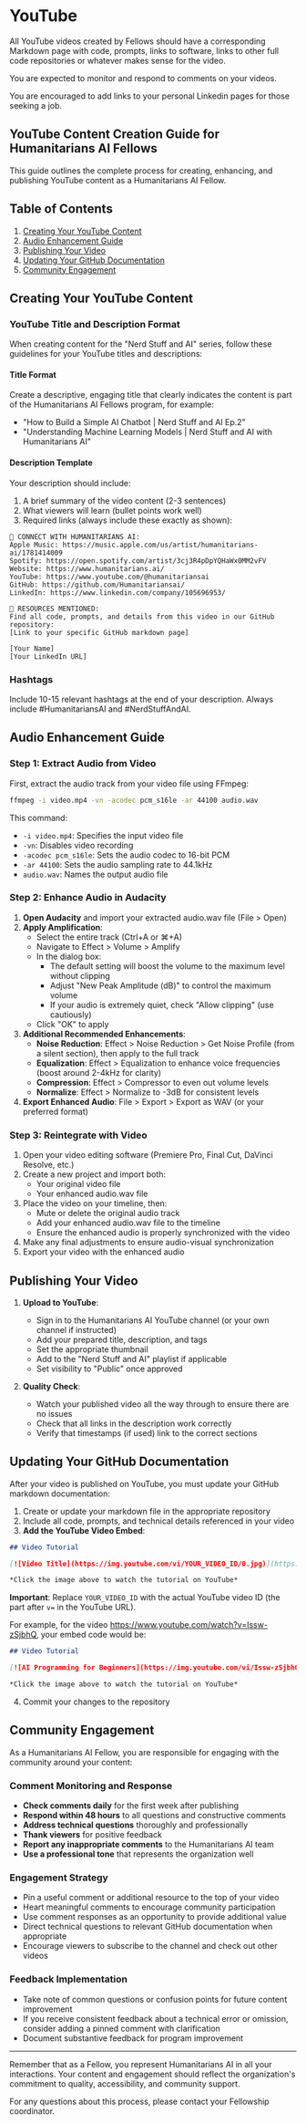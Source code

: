 # YouTube

All YouTube videos created by Fellows should have a corresponding Markdown page with code, prompts, links to software, links to other full code repositories or whatever makes sense for the video.

You are expected to monitor and respond to comments on your videos.

You are encouraged to add links to your personal Linkedin pages for those seeking a job.


## YouTube Content Creation Guide for Humanitarians AI Fellows

This guide outlines the complete process for creating, enhancing, and publishing YouTube content as a Humanitarians AI Fellow.

## Table of Contents
1. [Creating Your YouTube Content](#creating-your-youtube-content)
2. [Audio Enhancement Guide](#audio-enhancement-guide)
3. [Publishing Your Video](#publishing-your-video)
4. [Updating Your GitHub Documentation](#updating-your-github-documentation)
5. [Community Engagement](#community-engagement)

## Creating Your YouTube Content

### YouTube Title and Description Format

When creating content for the "Nerd Stuff and AI" series, follow these guidelines for your YouTube titles and descriptions:

#### Title Format
Create a descriptive, engaging title that clearly indicates the content is part of the Humanitarians AI Fellows program, for example:
- "How to Build a Simple AI Chatbot | Nerd Stuff and AI Ep.2"
- "Understanding Machine Learning Models | Nerd Stuff and AI with Humanitarians AI"

#### Description Template
Your description should include:
1. A brief summary of the video content (2-3 sentences)
2. What viewers will learn (bullet points work well)
3. Required links (always include these exactly as shown):

```
🔗 CONNECT WITH HUMANITARIANS AI:
Apple Music: https://music.apple.com/us/artist/humanitarians-ai/1781414009
Spotify: https://open.spotify.com/artist/3cj3R4pDpYQHaWx0MM2vFV
Website: https://www.humanitarians.ai/
YouTube: https://www.youtube.com/@humanitariansai
GitHub: https://github.com/Humanitariansai/
LinkedIn: https://www.linkedin.com/company/105696953/

📝 RESOURCES MENTIONED:
Find all code, prompts, and details from this video in our GitHub repository:
[Link to your specific GitHub markdown page]

[Your Name]
[Your LinkedIn URL]
```

### Hashtags
Include 10-15 relevant hashtags at the end of your description. Always include #HumanitariansAI and #NerdStuffAndAI.

## Audio Enhancement Guide

### Step 1: Extract Audio from Video
First, extract the audio track from your video file using FFmpeg:

```bash
ffmpeg -i video.mp4 -vn -acodec pcm_s16le -ar 44100 audio.wav
```

This command:
- `-i video.mp4`: Specifies the input video file
- `-vn`: Disables video recording
- `-acodec pcm_s16le`: Sets the audio codec to 16-bit PCM
- `-ar 44100`: Sets the audio sampling rate to 44.1kHz
- `audio.wav`: Names the output audio file

### Step 2: Enhance Audio in Audacity
1. **Open Audacity** and import your extracted audio.wav file (File > Open)
2. **Apply Amplification**:
   - Select the entire track (Ctrl+A or ⌘+A)
   - Navigate to Effect > Volume > Amplify
   - In the dialog box:
     - The default setting will boost the volume to the maximum level without clipping
     - Adjust "New Peak Amplitude (dB)" to control the maximum volume
     - If your audio is extremely quiet, check "Allow clipping" (use cautiously)
   - Click "OK" to apply
3. **Additional Recommended Enhancements**:
   - **Noise Reduction**: Effect > Noise Reduction > Get Noise Profile (from a silent section), then apply to the full track
   - **Equalization**: Effect > Equalization to enhance voice frequencies (boost around 2-4kHz for clarity)
   - **Compression**: Effect > Compressor to even out volume levels
   - **Normalize**: Effect > Normalize to -3dB for consistent levels
4. **Export Enhanced Audio**: File > Export > Export as WAV (or your preferred format)

### Step 3: Reintegrate with Video
1. Open your video editing software (Premiere Pro, Final Cut, DaVinci Resolve, etc.)
2. Create a new project and import both:
   - Your original video file
   - Your enhanced audio.wav file
3. Place the video on your timeline, then:
   - Mute or delete the original audio track
   - Add your enhanced audio.wav file to the timeline
   - Ensure the enhanced audio is properly synchronized with the video
4. Make any final adjustments to ensure audio-visual synchronization
5. Export your video with the enhanced audio

## Publishing Your Video

1. **Upload to YouTube**:
   - Sign in to the Humanitarians AI YouTube channel (or your own channel if instructed)
   - Add your prepared title, description, and tags
   - Set the appropriate thumbnail
   - Add to the "Nerd Stuff and AI" playlist if applicable
   - Set visibility to "Public" once approved

2. **Quality Check**:
   - Watch your published video all the way through to ensure there are no issues
   - Check that all links in the description work correctly
   - Verify that timestamps (if used) link to the correct sections

## Updating Your GitHub Documentation

After your video is published on YouTube, you must update your GitHub markdown documentation:

1. Create or update your markdown file in the appropriate repository
2. Include all code, prompts, and technical details referenced in your video
3. **Add the YouTube Video Embed**:

```markdown
## Video Tutorial

[![Video Title](https://img.youtube.com/vi/YOUR_VIDEO_ID/0.jpg)](https://www.youtube.com/watch?v=YOUR_VIDEO_ID)

*Click the image above to watch the tutorial on YouTube*
```

**Important**: Replace `YOUR_VIDEO_ID` with the actual YouTube video ID (the part after `v=` in the YouTube URL).

For example, for the video https://www.youtube.com/watch?v=Issw-zSjbhQ, your embed code would be:

```markdown
## Video Tutorial

[![AI Programming for Beginners](https://img.youtube.com/vi/Issw-zSjbhQ/0.jpg)](https://www.youtube.com/watch?v=Issw-zSjbhQ)

*Click the image above to watch the tutorial on YouTube*
```

4. Commit your changes to the repository

## Community Engagement

As a Humanitarians AI Fellow, you are responsible for engaging with the community around your content:

### Comment Monitoring and Response
- **Check comments daily** for the first week after publishing
- **Respond within 48 hours** to all questions and constructive comments
- **Address technical questions** thoroughly and professionally
- **Thank viewers** for positive feedback
- **Report any inappropriate comments** to the Humanitarians AI team
- **Use a professional tone** that represents the organization well

### Engagement Strategy
- Pin a useful comment or additional resource to the top of your video
- Heart meaningful comments to encourage community participation
- Use comment responses as an opportunity to provide additional value
- Direct technical questions to relevant GitHub documentation when appropriate
- Encourage viewers to subscribe to the channel and check out other videos

### Feedback Implementation
- Take note of common questions or confusion points for future content improvement
- If you receive consistent feedback about a technical error or omission, consider adding a pinned comment with clarification
- Document substantive feedback for program improvement

---

Remember that as a Fellow, you represent Humanitarians AI in all your interactions. Your content and engagement should reflect the organization's commitment to quality, accessibility, and community support.

For any questions about this process, please contact your Fellowship coordinator.
